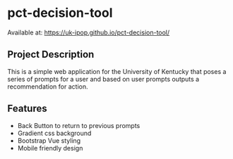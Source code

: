 # pct-decision-tool

Available at: https://uk-ipop.github.io/pct-decision-tool/


## Project Description
This is a simple web application for the University of Kentucky that 
poses a series of prompts for a user and based on user prompts outputs 
a recommendation for action.

## Features
- Back Button to return to previous prompts
- Gradient css background
- Bootstrap Vue styling 
- Mobile friendly design
